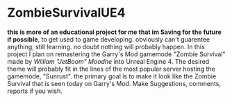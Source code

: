 # ZombieSurvivalUE4
**this is more of an educational project for me that im Saving for the future if possible**, to get used to game developing. obviously can't guarentee anything, still learning. no doubt nothing will probably happen. In this project I plan on remastering the Garry's Mod gamemode "Zombie Survival" made by *William "JetBoom" Moodhe* into Unreal Engine 4. The desired theme will probably fit in the lines of the most popular server hosting the gamemode, "Sunrust".  the primary goal is to make it look like the Zombie Survival that is seen today on Garry's Mod. Make Suggestions, comments, reports if you wish. 
